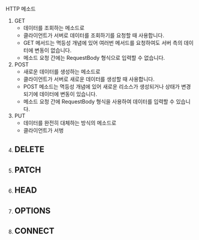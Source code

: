 HTTP 메소드
1. GET
     - 데이터를 조회하는 메소드로
     - 클라이언트가 서버로 데이터를 조회하기를 요청할 때 사용합니다.
     - GET 메서드는 멱등성 개념에 있어 여러번 메서드를 요청하여도 서버 측의 데이터에 변동이 없습니다.
     - 메소드 요청 간에는 RequestBody 형식으로 입력할 수 없습니다.
2. POST
     - 새로운 데이터를 생성하는 메소드로
     - 클라이언트가 서버로 새로운 데이터를 생성할 때 사용합니다.
     - POST 메소드는 멱등성 개념에 있어 새로운 리소스가 생성되거나 상태가 변경되기에 데이터에 변동이 있습니다.
     - 메소드 요청 간에 RequestBody 형식을 사용하여 데이터를 입력할 수 있습니다.
3. PUT
     - 데이터를 완전히 대체하는 방식의 메소드로
     - 클라이언트가 서벙
4. DELETE
     - 
5. PATCH
     - 
6. HEAD
     - 
7. OPTIONS
     - 
8. CONNECT
     - 
